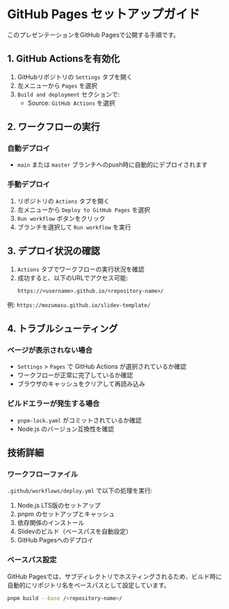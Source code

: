 # GitHub Pages セットアップガイド

このプレゼンテーションをGitHub Pagesで公開する手順です。

## 1. GitHub Actionsを有効化

1. GitHubリポジトリの `Settings` タブを開く
2. 左メニューから `Pages` を選択
3. `Build and deployment` セクションで:
   - Source: `GitHub Actions` を選択

## 2. ワークフローの実行

### 自動デプロイ
- `main` または `master` ブランチへのpush時に自動的にデプロイされます

### 手動デプロイ
1. リポジトリの `Actions` タブを開く
2. 左メニューから `Deploy to GitHub Pages` を選択
3. `Run workflow` ボタンをクリック
4. ブランチを選択して `Run workflow` を実行

## 3. デプロイ状況の確認

1. `Actions` タブでワークフローの実行状況を確認
2. 成功すると、以下のURLでアクセス可能:
   ```
   https://<username>.github.io/<repository-name>/
   ```

例: `https://mozumasu.github.io/slidev-template/`

## 4. トラブルシューティング

### ページが表示されない場合
- `Settings` > `Pages` で GitHub Actions が選択されているか確認
- ワークフローが正常に完了しているか確認
- ブラウザのキャッシュをクリアして再読み込み

### ビルドエラーが発生する場合
- `pnpm-lock.yaml` がコミットされているか確認
- Node.js のバージョン互換性を確認

## 技術詳細

### ワークフローファイル
`.github/workflows/deploy.yml` で以下の処理を実行:

1. Node.js LTS版のセットアップ
2. pnpm のセットアップとキャッシュ
3. 依存関係のインストール
4. Slidevのビルド（ベースパスを自動設定）
5. GitHub Pagesへのデプロイ

### ベースパス設定
GitHub Pagesでは、サブディレクトリでホスティングされるため、ビルド時に自動的にリポジトリ名をベースパスとして設定しています。

```bash
pnpm build --base /<repository-name>/
```
